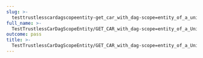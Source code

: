 ```yaml
---
slug: >-
  testtrustlesscardagscopeentity-get_car_with_dag-scope=entity_of_a_unixfs_directory_(format=car)
full_name: >-
  TestTrustlessCarDagScopeEntity/GET_CAR_with_dag-scope=entity_of_a_UnixFS_directory_(format=car)
outcome: pass
title: >-
  TestTrustlessCarDagScopeEntity/GET_CAR_with_dag-scope=entity_of_a_UnixFS_directory_(format=car)
---
```


